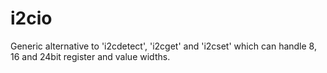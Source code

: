 # i2cio
Generic alternative to 'i2cdetect', 'i2cget' and 'i2cset' which can handle 8, 16 and 24bit register and value widths.

